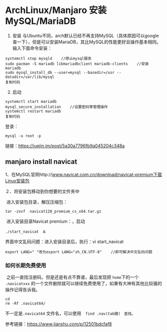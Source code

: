 # ArchLinux/Manjaro 安装MySQL/MariaDB

1. 安装 与Ubuntu不同，arch默认已经不再支持MySQL（具体原因可以google查一下），但是可以安装MariaDB，其比MySQL的性能更好且操作基本相同。 输入下面命令安装：

```
systemctl stop mysqld    //停止mysql服务
sudo pacman -S mariadb libmariadbclient mariadb-clients    //安装mariadb
sudo mysql_install_db --user=mysql --basedir=/usr --datadir=/var/lib/mysql
复制代码
```

2. 启动

```
systemctl start mariadb
mysql_secure_installation    //设置密码等管理操作
systemctl restart mariadb
复制代码
```

登录：

```
mysql -u root -p
```

链接：https://juejin.im/post/5a30a7796fb9a045204c348a

## manjaro install navicat

1、在MySQL官网http://www.navicat.com.cn/download/navicat-premium下载Linux安装包

２、将安装包移动到你想要的文件夹中

​	进入安装包目录，解压压缩包：

```
tar -zxvf  navicat120_premium_cs_x64.tar.gz
```

​	进入安装目录Navicat premium：，启动　

```
./start_navicat　＆
```

界面中文乱码问题：进入安装目录后，执行：vi  start_navicat

```
export LANG=" "改为export LANG="zh_CN.UTF-8"    //即可解决中文乱码问题
```

### 如何长期免费使用

​	之前一直找注册码，但是还是有点不靠谱，最后发现把 `home`下的一个 `.navicatxxx` 的一个文件删除就可以继续免费使用了，如果有大神有其他比较骚的操作记得告诉我。

```
cd 
rm -Rf .navicat64/ 
```

不一定是`.navicat64` 文件名，可以使用　`find .nav(tab键)　查找。`

参考链接：https://www.jianshu.com/p/12501bdcfaf8


